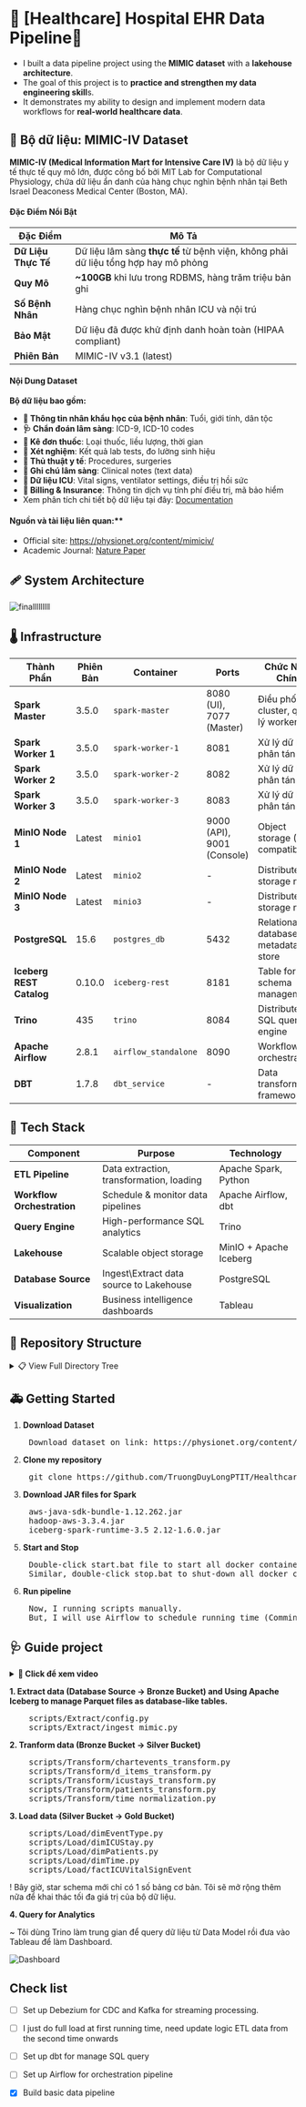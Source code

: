 # 🩻 [Healthcare] Hospital EHR Data Pipeline🩻
- I built a data pipeline project using the **MIMIC dataset** with a **lakehouse architecture**.
- The goal of this project is to **practice and strengthen my data engineering skill**s.
- It demonstrates my ability to design and implement modern data workflows for **real-world healthcare data**.
  
## 🧬 Bộ dữ liệu: MIMIC-IV Dataset

**MIMIC-IV (Medical Information Mart for Intensive Care IV)** là bộ dữ liệu y tế thực tế quy mô lớn, được công bố bởi MIT Lab for Computational Physiology, chứa dữ liệu ẩn danh của hàng chục nghìn bệnh nhân tại Beth Israel Deaconess Medical Center (Boston, MA).

#### Đặc Điểm Nổi Bật

| Đặc Điểm | Mô Tả |
|----------|-------|
| **Dữ Liệu Thực Tế** | Dữ liệu lâm sàng **thực tế** từ bệnh viện, không phải dữ liệu tổng hợp hay mô phỏng |
| **Quy Mô** | **~100GB** khi lưu trong RDBMS, hàng trăm triệu bản ghi |
| **Số Bệnh Nhân** | Hàng chục nghìn bệnh nhân ICU và nội trú |
| **Bảo Mật** | Dữ liệu đã được khử định danh hoàn toàn (HIPAA compliant) |
| **Phiên Bản** | MIMIC-IV v3.1 (latest) |

#### Nội Dung Dataset

**Bộ dữ liệu bao gồm:**
- **🤒 Thông tin nhân khẩu học của bệnh nhân**: Tuổi, giới tính, dân tộc
- **🩺 Chẩn đoán lâm sàng**: ICD-9, ICD-10 codes
- **💊 Kê đơn thuốc**: Loại thuốc, liều lượng, thời gian
- **🔬 Xét nghiệm**: Kết quả lab tests, đo lường sinh hiệu
- **🧪 Thủ thuật y tế**: Procedures, surgeries
- **🏥 Ghi chú lâm sàng**: Clinical notes (text data)
- **🚨 Dữ liệu ICU**: Vital signs, ventilator settings, điều trị hồi sức
- **🦠 Billing & Insurance**: Thông tin dịch vụ tính phí điều trị, mã bảo hiểm
- Xem phân tích chi tiết bộ dữ liệu tại đây: [Documentation](https://colab.research.google.com/drive/14MG0qrJvCDtgT5EgvIRKHGU17OW_T3l0?usp=sharing)

#### Nguồn và tài liệu liên quan:**
- Official site: https://physionet.org/content/mimiciv/
- Academic Journal: [Nature Paper](https://www-nature-com.translate.goog/articles/s41597-022-01899-x?error=cookies_not_supported&code=24abe187-8088-40fc-9ade-eae7426b86a1&_x_tr_sl=en&_x_tr_tl=vi&_x_tr_hl=vi&_x_tr_pto=tc)

## 🩹 System Architecture
![finalllllllll](https://github.com/user-attachments/assets/58fe9ecb-798a-41b5-b84d-a4990f58ce3c)

## 🌡️ Infrastructure

| Thành Phần | Phiên Bản | Container | Ports | Chức Năng Chính |
|------------|-----------|-----------|-------|-----------------|
| **Spark Master** | 3.5.0 | `spark-master` | 8080 (UI), 7077 (Master) | Điều phối cluster, quản lý workers |
| **Spark Worker 1** | 3.5.0 | `spark-worker-1` | 8081 | Xử lý dữ liệu phân tán |
| **Spark Worker 2** | 3.5.0 | `spark-worker-2` | 8082 | Xử lý dữ liệu phân tán |
| **Spark Worker 3** | 3.5.0 | `spark-worker-3` | 8083 | Xử lý dữ liệu phân tán |
| **MinIO Node 1** | Latest | `minio1` | 9000 (API), 9001 (Console) | Object storage (S3-compatible) |
| **MinIO Node 2** | Latest | `minio2` | - | Distributed storage node |
| **MinIO Node 3** | Latest | `minio3` | - | Distributed storage node |
| **PostgreSQL** | 15.6 | `postgres_db` | 5432 | Relational database, metadata store |
| **Iceberg REST Catalog** | 0.10.0 | `iceberg-rest` | 8181 | Table format, schema management |
| **Trino** | 435 | `trino` | 8084 | Distributed SQL query engine |
| **Apache Airflow** | 2.8.1 | `airflow_standalone` | 8090 | Workflow orchestration |
| **DBT** | 1.7.8 | `dbt_service` | - | Data transformation framework |

## 🧬 Tech Stack
| Component | Purpose | Technology |
|-----------|---------|------------|
| **ETL Pipeline** | Data extraction, transformation, loading | Apache Spark, Python |
| **Workflow Orchestration** | Schedule & monitor data pipelines | Apache Airflow, dbt |
| **Query Engine** | High-performance SQL analytics | Trino |
| **Lakehouse** | Scalable object storage | MinIO + Apache Iceberg |
| **Database Source** | Ingest\Extract data source to Lakehouse | PostgreSQL |
| **Visualization** | Business intelligence dashboards | Tableau |

## 💉 Repository Structure
<details>
<summary>📋 View Full Directory Tree</summary>
  
```shell
Healthcare-Data-Driven-Hospital-EHR-Analysis/
│
├── 📂 scripts/                          # ETL Pipeline
│   ├── Extract/                         # Data ingestion from MIMIC dataset
│   │   ├── ingest_mimic.py
│   │   └── config.py
│   ├── Transform/                       # Data transformation & cleaning
│   │   ├── chartevents_transform.py
│   │   ├── patients_transform.py
│   │   ├── icustays_transform.py
│   │   ├── d_items_transform.py
│   │   └── time_normalization.py
│   └── Load/                            # Load to Data Warehouse
│       ├── dimPatients.py
│       ├── dimICUStay.py
│       ├── dimTime.py
│       ├── dimEventType.py
│       └── factICUVitalSignEvent.py
│
├── 📂 airflow/                          # Workflow orchestration
│   ├── dags/
│   ├── logs/
│   └── plugins/
│
├── 📂 data_information/                 # Analysis notebooks
│   ├── Data_modeling.ipynb
│   ├── Phân_tích_bộ_dữ_liệu.ipynb
│   └── Thống_kê_và_chuẩn_hóa.ipynb
│
├── 📂 studyhistory/                     # Research notebooks
│   ├── MinIO_Iceberg.ipynb
│   ├── csv_gz_to_parquet.ipynb
│   └── Spark_load_data_parallel.ipynb
│
├── 📂 spark-jars/                       # Spark dependencies
│   ├── aws-java-sdk-bundle-1.12.262.jar
│   ├── hadoop-aws-3.3.4.jar
│   └── iceberg-spark-runtime-3.5_2.12-1.6.0.jar
│
├── 📂 trino/                            # Query engine
│   └── etc/catalog/
│       ├── iceberg.properties
│       └── postgres.properties
│
├── 📂 conf/                             # Metastore config
│   └── metastore-site.xml
│
├── 📂 etc/                              # Trino config
│   ├── config.properties
│   ├── jvm.config
│   └── catalog/
│
├── 📂 data/                             # Raw data & scripts
│   ├── Ingest.py
│   ├── test_spark.py
│   └── people.csv
│
├── 📂 storage/                          # Data lake storage
│
├── 📂 command/                          # Command references
│   ├── Lệnh hay dùng.txt
│   └── Trino command.txt
│
├── 📂 image/                            # Documentation images
│   ├── finaldb.gif
│   ├── Spark Master UI.png
│   ├── Tableau Dashboard.png
│   └── Spark load data.drawio.svg
│
├── 📂 log/                              # Processing logs
│   ├── Ingest file 40 by Spark.txt
│   └── ingest_full_data_successful.txt
│
├── docker-compose.yml
├── start.bat
├── stop.bat
└── README.md
```

</details>

## 🚑 Getting Started
1. **Download Dataset**
  <pre>
    Download dataset on link: https://physionet.org/content/mimiciv/</pre>
2. **Clone my repository**
  <pre>
    git clone https://github.com/TruongDuyLongPTIT/Healthcare-Data-Driven-Hospital-EHR-Analysis.git</pre>
3. **Download JAR files for Spark**
  <pre>
    aws-java-sdk-bundle-1.12.262.jar
    hadoop-aws-3.3.4.jar
    iceberg-spark-runtime-3.5_2.12-1.6.0.jar</pre>
5. **Start and Stop**
  <pre>
    Double-click start.bat file to start all docker container
    Similar, double-click stop.bat to shut-down all docker containers.</pre>
6. **Run pipeline**
  <pre>
    Now, I running scripts manually.
    But, I will use Airflow to schedule running time (Comming soon...)</pre>
    
## 🩺 Guide project


<details>
<summary><b>🎥 Click để xem video</b></summary>
<br>
  
https://github.com/user-attachments/assets/1fd65fa1-9d60-4751-9cd0-e76834551e57

https://github.com/user-attachments/assets/7a022613-043b-4254-921c-b646e0f88f99

</video>
</details>


**1. Extract data (Database Source -> Bronze Bucket) and Using Apache Iceberg to manage Parquet files as database-like tables.**
<pre>
    scripts/Extract/config.py
    scripts/Extract/ingest_mimic.py</pre>

**2. Tranform data (Bronze Bucket -> Silver Bucket)**
<pre>
    scripts/Transform/chartevents_transform.py
    scripts/Transform/d_items_transform.py
    scripts/Transform/icustays_transform.py
    scripts/Transform/patients_transform.py
    scripts/Transform/time_normalization.py</pre>
    
**3. Load data (Silver Bucket -> Gold Bucket)**
<pre>
    scripts/Load/dimEventType.py
    scripts/Load/dimICUStay.py
    scripts/Load/dimPatients.py
    scripts/Load/dimTime.py
    scripts/Load/factICUVitalSignEvent
</pre>
! Bây giờ, star schema mới chỉ có 1 số bảng cơ bản. Tôi sẽ mở rộng thêm nữa để khai thác tối đa giá trị của bộ dữ liệu.

**4. Query for Analytics**

~ Tôi dùng Trino làm trung gian để query dữ liệu từ Data Model rồi đưa vào Tableau để làm Dashboard.

![Dashboard](https://github.com/user-attachments/assets/674b9079-7766-4736-aa0e-8871db032fd5)

## Check list
- [ ] Set up Debezium for CDC and Kafka for streaming processing.
- [ ] I just do full load at first running time, need update logic ETL data from the second time onwards
- [ ] Set up dbt for manage SQL query
- [ ] Set up Airflow for orchestration pipeline
- [x] Build basic data pipeline

